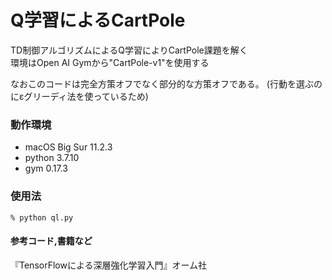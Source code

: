 # Q学習によるCartPole

TD制御アルゴリズムによるQ学習によりCartPole課題を解く  
環境はOpen AI Gymから"CartPole-v1"を使用する

なおこのコードは完全方策オフでなく部分的な方策オフである。
(行動を選ぶのにεグリーディ法を使っているため)

### 動作環境
- macOS Big Sur 11.2.3
- python 3.7.10
- gym 0.17.3


### 使用法
```zsh:
% python ql.py
```

#### 参考コード,書籍など
『TensorFlowによる深層強化学習入門』オーム社
